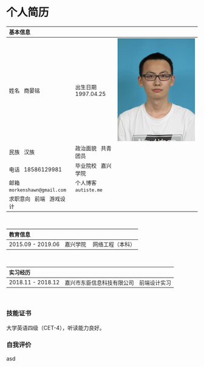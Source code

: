 # 个人简历 #

基本信息|&nbsp;|&nbsp;
:-|:-|:-
姓名 &nbsp; 商晏铭                  | 出生日期 &nbsp; 1997.04.25 | ![Image text](https://github.com/morken1997/resume/blob/master/sym.JPG)
民族 &nbsp; 汉族                    | 政治面貌 &nbsp; 共青团员
电话 &nbsp; 18586129981             | 毕业院校 &nbsp; 嘉兴学院
邮箱 &nbsp; `morkenshawn@gmail.com` | 个人博客 &nbsp; `autiste.me`
求职意向 &nbsp;   前端  &nbsp; 游戏设计                  |   
<br />


教育信息| &nbsp;  |   &nbsp;
:-|:-:|-:
2015.09 -   2019.06 | 嘉兴学院 | &nbsp;网络工程（本科）
<br />


实习经历 | &nbsp; | &nbsp;
:-|:-:|-:
2018.11 - 2018.12 | 嘉兴市东臣信息科技有限公司 | 前端设计实习
<br />

### 技能证书 ###

大学英语四级（CET-4），听读能力良好。

### 自我评价 ###
asd 
